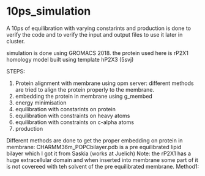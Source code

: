 # 10ps_simulation
A 10ps of equilibration with varying constarints and production is done to verify the code and to verify the input and output files to use it later in cluster.

simulation is done using GROMACS 2018. the protein used here is rP2X1 homology model built using template hP2X3 (5svj)

STEPS: 
1) Protein alignment with membrane using opm server: different methods are tried to align the protein properly to the membrane.
2) embedding the protein in membrane using g_membed
3) energy minimisation
4) equilibration with constarints on protein
5) equilibration with constraints on heavy atoms
6) equilibration with constraints on c-alpha atoms
7) production

Different methods are done to get the proper embedding on protein in membrane: CHARMM36m_POPCbilayer.pdb is a pre equilibrated lipid bilayer which I got it from Saskia (works at Juelich)
Note: the rP2X1 has a huge extracellular domain and when inserted into membrane some part of it is not covereed with teh solvent of the pre equilibrated membrane.
Method1: 
